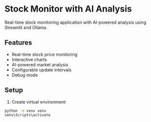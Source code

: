 # Stock Monitor with AI Analysis

Real-time stock monitoring application with AI-powered analysis using Streamlit and Ollama.

## Features
- Real-time stock price monitoring
- Interactive charts
- AI-powered market analysis
- Configurable update intervals
- Debug mode

## Setup
1. Create virtual environment:
```bash
python -m venv venv
venv\Scripts\activate